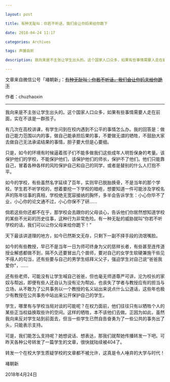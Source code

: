```yaml
---

layout: post

title: 有种无耻叫：你若不听话，我们会让你妈来给你跪下

date: 2018-04-24 11:17

categories: Archives

tags: 声援岳昕

description: 我向来是不主张让学生出头的。这个国家人口众多，如果有些事情需要人走在前面，实在不该是一群孩子。

---
```


文章来自微信公号「褚朝新」：~~[有种无耻叫：你若不听话，我们会让你妈来给你跪下]()~~

作者：chuzhaoxin

---


我向来是不主张让学生出头的。这个国家人口众多，如果有些事情需要人走在前面，实在不该是一群孩子。

有几次在高校讲课，有学生问到在校内遇到不公平的事情怎么办。我的回答是：做自己能力范围以内的事，做自己能承担后果的事，不要做无谓的牺牲，不鼓励大家去做自己无法承诺结果的事情，胆子要大但是心要细。

只是，如今的环境有时候逼着孩子们不能多做我们这些成年人明哲保身的考量。该保护他们的学校，不能保护他们，该保护他们的师长，保护不了他们。他们只能靠自己，冒着各种各样的风险保护自己和自己的同学，或者是替别的什么人打抱不平。

如今的学校，有些虽然名字延续了百年，实则早已脱胎换骨，不是当年的那个学校。学生若不听学校的，想着要挖一下学校的暗疮，想要知道一件可能涉及学校名声的陈年往事的真相，学校绝无宽容接纳的胸怀，多半会告诉学生：小心你毕不了业，小心你的论文通不过，小心你保不了研......

倘若这些你还都不在乎，那学校会去跟你的父母谈心，告诉他们你居然想知道学校的某些不光彩的历史往事，这种行为非常危险。有一种无耻的威胁就叫“你若不听学校的话，我们可以让你父母来给你跪下！”

天下最该讲道理的地方，如今已然斯文无存，只剩下一副不择手段的流氓嘴脸。

如今的有些教授，早已不是当年一日为师可终身为父的慈祥长者，有些甚至连传道授业解惑都做不到，隔不久还要冒出几个兽师，要对自己的女学生软硬兼施干些见不得人的勾当，还有些要与自己的男学生结拜义父子，强迫学生对自己说“爸爸我爱你"，......

还有些老师，可能没有让学生喊自己爸爸，但也毫无师道尊严可讲，沦为校长的家奴与帮凶，即便有些人还自认为没有沦为帮凶，也丧失了学者与教授应有的担当与立场，从不敢为了公共事务以一个教授的名义站出来说点什么公道话，这些年也极少有教授在公共事务中站出来公开保护自己的学生。

学生，哪里有与学校当局对谈的可能呢？在权力面前，他们往往只有以牺牲个人的某些正当权益换取些许的空间。这样的牺牲，本不该他们去做。正因为如此，虽然我向来反对学生站到前面去，但当一些学生已然自告奋勇为了一些公共的事务出了头，只能表示支持。

可是，我们能怎么支持呢？她想说话、想表达，那我们就帮她传播转发一下吧。可昨天各种公号转发了一篇学生的文章，很快就陆续被404了。

转发一个在校大学生质疑学校的文章都不被允许，这真是令人唾弃的大学与时代！

褚朝新

2018年4月24日
